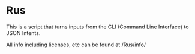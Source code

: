 # Rus
This is a script that turns inputs from the CLI (Command Line Interface) to JSON Intents.

All info including licenses, etc can be found at /Rus/info/
